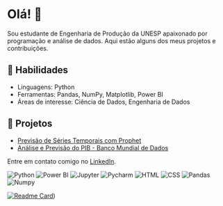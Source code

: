 # Olá! 👋

Sou estudante de Engenharia de Produção da UNESP apaixonado por programação e análise de dados. Aqui estão alguns dos meus projetos e contribuições.

## 🚀 Habilidades
- Linguagens: Python 
- Ferramentas: Pandas, NumPy, Matplotlib, Power BI
- Áreas de interesse: Ciência de Dados, Engenharia de Dados

## 📂 Projetos
- [Previsão de Séries Temporais com Prophet](https://github.com/Georgettig/Previs-o-de-S-ries-Temporais---Microsoft)
- [Análise e Previsão do PIB - Banco Mundial de Dados](https://github.com/Georgettig/An-lise-e-Previs-o-do-PIB---Brasil-EUA-e-China)

Entre em contato comigo no [LinkedIn](https://www.linkedin.com/in/guilherme-georgetti/).

![Python](https://img.shields.io/badge/Python-FFD43B?style=for-the-badge&logo=python&logoColor=blue)
![Power BI](https://img.shields.io/badge/Power%20BI-F2C811?style=for-the-badge&logo=power-bi&logoColor=black)
![Jupyter](https://img.shields.io/badge/Jupyter-F37626.svg?&style=for-the-badge&logo=Jupyter&logoColor=white)
![Pycharm](https://img.shields.io/badge/PyCharm-000000.svg?&style=for-the-badge&logo=PyCharm&logoColor=white)
![HTML](https://img.shields.io/badge/HTML5-E34F26?style=for-the-badge&logo=html5&logoColor=white)
![CSS](https://img.shields.io/badge/CSS3-1572B6?style=for-the-badge&logo=css3&logoColor=white)
![Pandas](https://img.shields.io/badge/Pandas-2C2D72?style=for-the-badge&logo=pandas&logoColor=white)
![Numpy](https://img.shields.io/badge/Numpy-777BB4?style=for-the-badge&logo=numpy&logoColor=white)


[![Readme Card](https://github-readme-stats.vercel.app/api/pin/?username=Georgettig&repo=Analise-de-Dados&theme=merko)](https://github.com/Georgettig/Analise-de-Dados))

